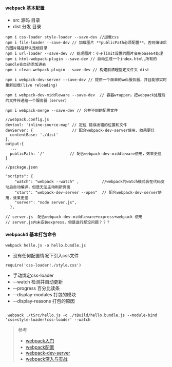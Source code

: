 #### webpack 基本配置
+ src 源码 目录
+ dist 分发 目录

```
npm i css-loader style-loader --save-dev //加载css
npm i file-loader --save-dev // 加载图片 **publicPath必须配置**，否则编译后的图片路径默认是根目录
npm i url-loader --save-dev // 处理图片：小于limit设置的图片会用base64处理 
npm i html-webpack-plugin --save-dev // 自动生成一个index.html,所有的bundle会自动添加进去
npm i clean-webpack-plugin --save-dev // 构建前清理指定文件夹 dist

npm i webpack-dev-server --save-dev // 提供一个简单的web服务器，并且能够实时重新加载(live reloading)

npm i webpack-dev-middleware --save-dev  // 容器wrapper。把webpack处理后的文件传递给一个服务器（server）

npm i webpack-merge --save-dev // 合并不同的配置文件

```

```
//webpack.config.js
devtool: 'inline-source-map' // 定位 错误出错的位置和文件
devServer: {                 // 配合webpack-dev-server使用，效果更佳
  contentBase: './dist'
},
output:{
  ...
  publicPath: '/'           // 配合webpack-dev-middleware使用，效果更佳
}

```

```
//package.json

"scripts": {
    "watch": "webpack --watch" ,          //webpack的watch模式会在代码变动后自动编译，但是无法主动刷新页面
    "start": "webpack-dev-server --open"  // 配合webpack-dev-server使用，效果更佳
    "server": "node server.js",
  },

```

```
// server.js  配合webpack-dev-middleware+express+webpack 使用
// server.js内未安装express，但是运行却没问题？？？

```



#### webpack4 基本打包命令

`
 webpack hello.js -o hello.bundle.js
`
+ 没有任何配置情况下引入css文件

`
 require('css-loader!./style.css')
`

+ 手动绑定css-loader
+ --watch 检测并自动更新
+ --progress 百分比读条
+ --display-modules 打包的模块
+ --display-reasons 打包的原因

```

 webpack ./tSrc/hello.js -o ./tBuild/hello.bundle.js --module-bind 'css=style-loader!css-loader' --watch

```



> 参考
> + [webpack入门](https://www.webpackjs.com/guides/getting-started/)
> + [webpack配置](https://www.webpackjs.com/configuration/)
> + [webpack-dev-server](https://www.webpackjs.com/configuration/dev-server/)
> + [webpack深入与实战](https://www.imooc.com/learn/802)
>
